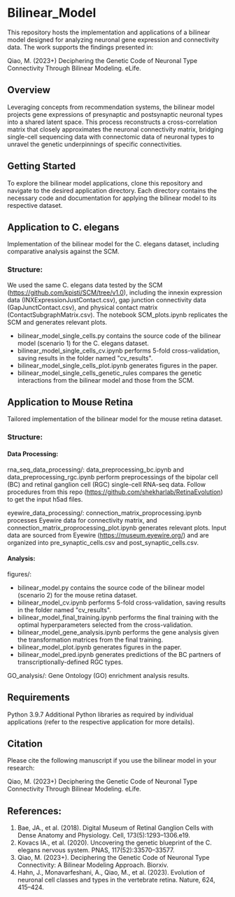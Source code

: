 # Bilinear_Model

This repository hosts the implementation and applications of a bilinear model designed for analyzing neuronal gene expression and connectivity data. The work supports the findings presented in:

Qiao, M. (2023+) Deciphering the Genetic Code of Neuronal Type Connectivity Through Bilinear Modeling. eLife.

## Overview
Leveraging concepts from recommendation systems, the bilinear model projects gene expressions of presynaptic and postsynaptic neuronal types into a shared latent space. This process reconstructs a cross-correlation matrix that closely approximates the neuronal connectivity matrix, bridging single-cell sequencing data with connectomic data of neuronal types to unravel the genetic underpinnings of specific connectivities.

## Getting Started
To explore the bilinear model applications, clone this repository and navigate to the desired application directory. Each directory contains the necessary code and documentation for applying the bilinear model to its respective dataset.

## Application to C. elegans

Implementation of the bilinear model for the C. elegans dataset, including comparative analysis against the SCM.

### Structure:
We used the same C. elegans data tested by the SCM (https://github.com/kpisti/SCM/tree/v1.0), including the innexin expression data (INXExpressionJustContact.csv), gap junction connectivity data (GapJunctContact.csv), and physical contact matrix (ContactSubgraphMatrix.csv). The notebook SCM_plots.ipynb replicates the SCM and generates relevant plots.

- bilinear_model_single_cells.py contains the source code of the bilinear model (scenario 1) for the C. elegans dataset.
- bilinear_model_single_cells_cv.ipynb performs 5-fold cross-validation, saving results in the folder named "cv_results".
- bilinear_model_single_cells_plot.ipynb generates figures in the paper.
- bilinear_model_single_cells_genetic_rules compares the genetic interactions from the bilinear model and those from the SCM.

## Application to Mouse Retina
Tailored implementation of the bilinear model for the mouse retina dataset.

### Structure:
#### Data Processing:
rna_seq_data_processing/: data_preprocessing_bc.ipynb and data_preprocessing_rgc.ipynb perform preprocessings of the bipolar cell (BC) and retinal ganglion cell (RGC) single-cell RNA-seq data. Follow procedures from this repo (https://github.com/shekharlab/RetinaEvolution) to get the input h5ad files.

eyewire_data_processing/: connection_matrix_proprocessing.ipynb processes Eyewire data for connectivity matrix, and connection_matrix_proprocessing_plot.ipynb generates relevant plots. Input data are sourced from Eyewire (https://museum.eyewire.org/) and are organized into pre_synaptic_cells.csv and post_synaptic_cells.csv.

#### Analysis:
figures/:
- bilinear_model.py contains the source code of the bilinear model (scenario 2) for the mouse retina dataset.
- bilinear_model_cv.ipynb performs 5-fold cross-validation, saving results in the folder named "cv_results".
- bilinear_model_final_training.ipynb performs the final training with the optimal hyperparameters selected from the cross-validation.
- bilinear_model_gene_analysis.ipynb performs the gene analysis given the transformation matrices from the final training.
- bilinear_model_plot.ipynb generates figures in the paper.
- bilinear_model_pred.ipynb generates predictions of the BC partners of transcriptionally-defined RGC types.

GO_analysis/: Gene Ontology (GO) enrichment analysis results.

## Requirements
Python 3.9.7
Additional Python libraries as required by individual applications (refer to the respective application for more details).

## Citation
Please cite the following manuscript if you use the bilinear model in your research:

Qiao, M. (2023+) Deciphering the Genetic Code of Neuronal Type Connectivity Through Bilinear Modeling. eLife.

## References:
1. Bae, JA., et al. (2018). Digital Museum of Retinal Ganglion Cells with Dense Anatomy and Physiology. Cell, 173(5):1293–1306.e19.
2. Kovacs IA., et al. (2020). Uncovering the genetic blueprint of the C. elegans nervous system. PNAS, 117(52):33570–33577.
3. Qiao, M. (2023+). Deciphering the Genetic Code of Neuronal Type Connectivity: A Bilinear Modeling Approach. Biorxiv.
4. Hahn, J., Monavarfeshani, A., Qiao, M., et al. (2023). Evolution of neuronal cell classes and types in the vertebrate retina. Nature, 624, 415–424.

